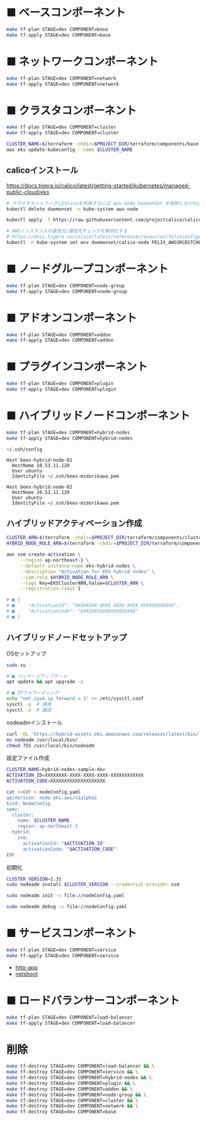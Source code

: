 # ■ ベースコンポーネント

```bash
make tf-plan STAGE=dev COMPONENT=base
make tf-apply STAGE=dev COMPONENT=base
```

# ■ ネットワークコンポーネント

```bash
make tf-plan STAGE=dev COMPONENT=network
make tf-apply STAGE=dev COMPONENT=network
```

# ■ クラスタコンポーネント

```bash
make tf-plan STAGE=dev COMPONENT=cluster
make tf-apply STAGE=dev COMPONENT=cluster

CLUSTER_NAME=$(terraform -chdir=$PROJECT_DIR/terraform/components/base output -raw cluster_name)
aws eks update-kubeconfig --name $CLUSTER_NAME
```

## calicoインストール

https://docs.tigera.io/calico/latest/getting-started/kubernetes/managed-public-cloud/eks

```bash
# クラスタネットワークにCalicoを利用するには aws-node DaemonSet を削除しなければならない
kubectl delete daemonset -n kube-system aws-node

kubectl apply -f https://raw.githubusercontent.com/projectcalico/calico/v3.29.2/manifests/calico-vxlan.yaml

# AWSインスタンスの通信元/通信先チェックを無効化する
# https://docs.tigera.io/calico/latest/reference/resources/felixconfig#aws-integration
kubectl -n kube-system set env daemonset/calico-node FELIX_AWSSRCDSTCHECK=DoNothing
```

# ■ ノードグループコンポーネント

```bash
make tf-plan STAGE=dev COMPONENT=node-group
make tf-apply STAGE=dev COMPONENT=node-group
```


# ■ アドオンコンポーネント

```bash
make tf-plan STAGE=dev COMPONENT=addon
make tf-apply STAGE=dev COMPONENT=addon
```

# ■ プラグインコンポーネント

```bash
make tf-plan STAGE=dev COMPONENT=plugin
make tf-apply STAGE=dev COMPONENT=plugin
```


# ■ ハイブリッドノードコンポーネント

```bash
make tf-plan STAGE=dev COMPONENT=hybrid-nodes
make tf-apply STAGE=dev COMPONENT=hybrid-nodes
```

`~/.ssh/config`

```~/.ssh/config
Host beex-hybrid-node-01
  HostName 10.53.11.120
  User ubuntu
  IdentityFile ~/.ssh/beex-midorikawa.pem

Host beex-hybrid-node-02
  HostName 10.53.11.120
  User ubuntu
  IdentityFile ~/.ssh/beex-midorikawa.pem
```

## ハイブリッドアクティベーション作成

```bash
CLUSTER_ARN=$(terraform -chdir=$PROJECT_DIR/terraform/components/cluster output -raw cluster_arn)
HYBRID_NODE_ROLE_ARN=$(terraform -chdir=$PROJECT_DIR/terraform/components/hybrid-nodes output -raw hybrid_node_role)

aws ssm create-activation \
     --region ap-northeast-1 \
     --default-instance-name eks-hybrid-nodes \
     --description "Activation for EKS hybrid nodes" \
     --iam-role $HYBRID_NODE_ROLE_ARN \
     --tags Key=EKSClusterARN,Value=$CLUSTER_ARN \
     --registration-limit 1

# ■ {
# ■     "ActivationId": "XXXXXXXX-XXXX-XXXX-XXXX-XXXXXXXXXXXX",
# ■     "ActivationCode": "XXXXXXXXXXXXXXXXXXXX"
# ■ }
```

## ハイブリッドノードセットアップ

OSセットアップ

```bash
sudo su -

# ■ パッケージアップデート
apt update && apt upgrade -y

# ■ IPフォワーディング
echo "net.ipv4.ip_forward = 1" >> /etc/sysctl.conf
sysctl -p  # 適用
sysctl -a  # 確認
```

nodeadmインストール


```bash
curl -OL 'https://hybrid-assets.eks.amazonaws.com/releases/latest/bin/linux/amd64/nodeadm'
mv nodeadm /usr/local/bin/
chmod 755 /usr/local/bin/nodeadm
```

設定ファイル作成

```bash
CLUSTER_NAME=hybrid-nodes-sample-dev
ACTIVATION_ID=XXXXXXXX-XXXX-XXXX-XXXX-XXXXXXXXXXXX
ACTIVATION_CODE=XXXXXXXXXXXXXXXXXXXX

cat <<EOF > nodeConfig.yaml
apiVersion: node.eks.aws/v1alpha1
kind: NodeConfig
spec:
  cluster:
    name: $CLUSTER_NAME
    region: ap-northeast-1
  hybrid:
    ssm:
      activationId: "$ACTIVATION_ID"
      activationCode: "$ACTIVATION_CODE"
EOF
```

初期化

```bash
CLUSTER_VERSION=1.31
sudo nodeadm install $CLUSTER_VERSION --credential-provider ssm

sudo nodeadm init -c file://nodeConfig.yaml

sudo nodeadm debug -c file://nodeConfig.yaml
```

# ■ サービスコンポーネント

```bash
make tf-plan STAGE=dev COMPONENT=service
make tf-apply STAGE=dev COMPONENT=service
```

- [http-app](./service/http-app/README.md)
- [netshoot](./service/netshoot/README.md)

# ■ ロードバランサーコンポーネント

```bash
make tf-plan STAGE=dev COMPONENT=load-balancer
make tf-apply STAGE=dev COMPONENT=load-balancer
```

# 削除

```bash
make tf-destroy STAGE=dev COMPONENT=load-balancer && \
make tf-destroy STAGE=dev COMPONENT=service && \
make tf-destroy STAGE=dev COMPONENT=hybrid-nodes && \
make tf-destroy STAGE=dev COMPONENT=plugin && \
make tf-destroy STAGE=dev COMPONENT=addon && \
make tf-destroy STAGE=dev COMPONENT=node-group && \
make tf-destroy STAGE=dev COMPONENT=cluster && \
make tf-destroy STAGE=dev COMPONENT=network && \
make tf-destroy STAGE=dev COMPONENT=base
```

